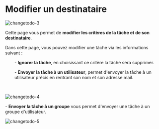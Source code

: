 # Modifier un destinataire


![changetodo-3](images/changetodo-3.jpg)


<p>Cette page vous permet de <strong>modifier les crit&egrave;res de la t&acirc;che et de son destinataire</strong>.</p>
<p>Dans cette page, vous pouvez modifier une t&acirc;che via les informations suivant :</p>
<p style="padding-left: 30px;">- <strong>Ignorer la t&acirc;che</strong>, en choisissant ce crit&egrave;re la t&acirc;che sera supprimer.</p>
<p style="padding-left: 30px;">- <strong>Envoyer la t&acirc;che &agrave; un utilisateur</strong>, permet d'envoyer la t&acirc;che &agrave; un utilisateur pr&eacute;cis en rentrant son nom et son adresse mail.</p>
<p style="padding-left: 30px;">&nbsp;</p>


![changetodo-4](images/changetodo-4.jpg)


<p>- <strong>Envoyer la t&acirc;che &agrave; un groupe</strong> vous permet d'envoyer une t&acirc;che &agrave; un groupe d'utilisateur.</p>


![changetodo-5](images/changetodo-5.jpg)

